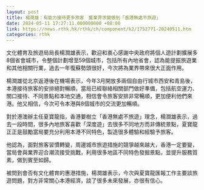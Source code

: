 ```yaml
---
layout: post
title: 楊潤雄：有能力接待更多旅客　冀業界求變做到「香港無處不旅遊」
date: 2024-05-11 17:27:11.000000000 +08:00
link: https://news.rthk.hk/rthk/ch/component/k2/1752771-20240511.htm
categories: rthk
---
```


文化體育及旅遊局局長楊潤雄表示，歡迎和衷心感謝中央政府將個人遊計劃擴展多8個省會城市，令整個計劃增至59個城市，包括所有內地省會，認為能提振旅遊業和其他相關行業，過去一年復蘇勢頭很好，今次將為業界帶來很大正面作用。

楊潤雄從北京返港後在機場表示，今年3月開放多兩個自由行城市西安和青島後，本港接待旅客的安排絕對暢順，當局已經聯絡相關部門做好準備，包括航空運力、關口接待、不同景點和本地交通，相信會令旅客安排非常暢順，更加便利他們來港。他又相信，今次可令本港與8個城市的交流更加暢順。

對於港澳辦主任夏寶龍指，香港要樹立「香港無處不旅遊」理念，楊潤雄表示，過去一段時間，很多內地旅客喜歡「深度遊」去很多不同地方而非傳統景點，夏寶龍正正是鼓勵當局要充分利用本港不同特色，製造很多體驗和經驗予旅客。

他認為，面對旅客習慣轉變，周邊城市旅遊措施的競爭越來越大，香港一定要變，當局會與業界迎合潮流接受挑戰，利用很多地區不同特色發掘景點，並提升服務質素，做到賓至如歸。

被問到會否有文化體育的惠港措施，楊潤雄表示，今次與夏寶龍匯報工作主要談旅遊問題，對方非常關心本港經濟，談了很多未來發展，亦很有信心。
